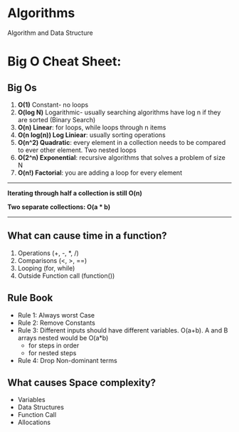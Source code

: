 # Algorithms

Algorithm and Data Structure

# Big O Cheat Sheet:

## Big Os

1. **O(1)** Constant- no loops
2. **O(log N)** Logarithmic- usually searching algorithms have log n if they are sorted (Binary Search)
3. **O(n) Linear**: for loops, while loops through n items
4. **O(n log(n)) Log Liniear**: usually sorting operations
5. **O(n^2) Quadratic**: every element in a collection needs to be compared to ever other element. Two nested loops
6. **O(2^n) Exponential**: recursive algorithms that solves a problem of size N
7. **O(n!) Factorial**: you are adding a loop for every element

---

**Iterating through half a collection is still O(n)**

**Two separate collections: O(a * b)**

---

## What can cause time in a function?

1. Operations (+, -, *, /)
2. Comparisons (<, >, ==)
3. Looping (for, while)
4. Outside Function call (function())

## Rule Book

* Rule 1: Always worst Case
* Rule 2: Remove Constants
* Rule 3: Different inputs should have different variables. O(a+b). A and B arrays nested would be O(a*b)
  * for steps in order
  * for nested steps
* Rule 4: Drop Non-dominant terms

## What causes Space complexity?
* Variables
* Data Structures
* Function Call
* Allocations
